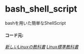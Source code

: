 # bash_shell_script

bashを用いた簡単なShellScript


#### コード元:   
[*新しいLinuxの教科書*](https://www.sbcr.jp/product/4797380941/)
[*Linux標準教科書*](https://linuc.org/textbooks/linux/file/linuxtext_ver3.0.2.pdf)
